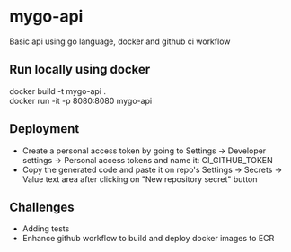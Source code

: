 # mygo-api
Basic api using go language, docker and github ci workflow

## Run locally using docker 
docker build -t mygo-api .   
docker run -it -p 8080:8080 mygo-api

## Deployment
- Create a personal access token by going to Settings -> Developer settings -> Personal access tokens and name it: CI_GITHUB_TOKEN
- Copy the generated code and paste it on repo's Settings -> Secrets -> Value text area after clicking on "New repository secret" button

## Challenges
- Adding tests
- Enhance github workflow to build and deploy docker images to ECR
